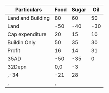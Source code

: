 ﻿Particulars|Food|Sugar|Oil
-|-|-|-|
Land and Building|80|60|50
Land|-50|-40|-30
Cap expenditure|20|15|10
Buildin Only|50|35|30
Profit|16|14|31
35AD|-50|-35|0
32Depn|0,0|-3
,-34|-21|28
,|,